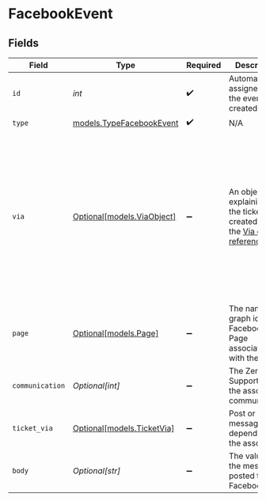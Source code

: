 # FacebookEvent


## Fields

| Field                                                                                                                                            | Type                                                                                                                                             | Required                                                                                                                                         | Description                                                                                                                                      | Example                                                                                                                                          |
| ------------------------------------------------------------------------------------------------------------------------------------------------ | ------------------------------------------------------------------------------------------------------------------------------------------------ | ------------------------------------------------------------------------------------------------------------------------------------------------ | ------------------------------------------------------------------------------------------------------------------------------------------------ | ------------------------------------------------------------------------------------------------------------------------------------------------ |
| `id`                                                                                                                                             | *int*                                                                                                                                            | :heavy_check_mark:                                                                                                                               | Automatically assigned when the event is created                                                                                                 |                                                                                                                                                  |
| `type`                                                                                                                                           | [models.TypeFacebookEvent](../models/typefacebookevent.md)                                                                                       | :heavy_check_mark:                                                                                                                               | N/A                                                                                                                                              |                                                                                                                                                  |
| `via`                                                                                                                                            | [Optional[models.ViaObject]](../models/viaobject.md)                                                                                             | :heavy_minus_sign:                                                                                                                               | An object explaining how the ticket was created. See the [Via object reference](/documentation/ticketing/reference-guides/via-object-reference)<br/> | {<br/>"channel": "rule",<br/>"source": {<br/>"from": {<br/>"id": 22472716,<br/>"title": "Assign to first responder"<br/>},<br/>"rel": "trigger",<br/>"to": {}<br/>}<br/>} |
| `page`                                                                                                                                           | [Optional[models.Page]](../models/page.md)                                                                                                       | :heavy_minus_sign:                                                                                                                               | The name and graph id of the Facebook Page associated with the event                                                                             |                                                                                                                                                  |
| `communication`                                                                                                                                  | *Optional[int]*                                                                                                                                  | :heavy_minus_sign:                                                                                                                               | The Zendesk Support id of the associated communication                                                                                           |                                                                                                                                                  |
| `ticket_via`                                                                                                                                     | [Optional[models.TicketVia]](../models/ticketvia.md)                                                                                             | :heavy_minus_sign:                                                                                                                               | Post or message depending on the association                                                                                                     |                                                                                                                                                  |
| `body`                                                                                                                                           | *Optional[str]*                                                                                                                                  | :heavy_minus_sign:                                                                                                                               | The value of the message posted to Facebook                                                                                                      |                                                                                                                                                  |